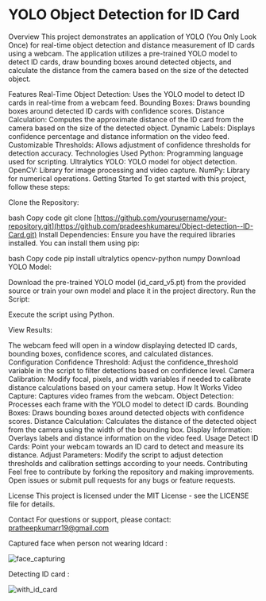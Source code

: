 # YOLO Object Detection for ID Card
Overview
This project demonstrates an application of YOLO (You Only Look Once) for real-time object detection and distance measurement of ID cards using a webcam. The application utilizes a pre-trained YOLO model to detect ID cards, draw bounding boxes around detected objects, and calculate the distance from the camera based on the size of the detected object.

Features
Real-Time Object Detection: Uses the YOLO model to detect ID cards in real-time from a webcam feed.
Bounding Boxes: Draws bounding boxes around detected ID cards with confidence scores.
Distance Calculation: Computes the approximate distance of the ID card from the camera based on the size of the detected object.
Dynamic Labels: Displays confidence percentage and distance information on the video feed.
Customizable Thresholds: Allows adjustment of confidence thresholds for detection accuracy.
Technologies Used
Python: Programming language used for scripting.
Ultralytics YOLO: YOLO model for object detection.
OpenCV: Library for image processing and video capture.
NumPy: Library for numerical operations.
Getting Started
To get started with this project, follow these steps:

Clone the Repository:

bash
Copy code
git clone [https://github.com/yourusername/your-repository.git](https://github.com/pradeeshkumareu/Object-detection--ID-Card.git)
Install Dependencies:
Ensure you have the required libraries installed. You can install them using pip:

bash
Copy code
pip install ultralytics opencv-python numpy
Download YOLO Model:

Download the pre-trained YOLO model (id_card_v5.pt) from the provided source or train your own model and place it in the project directory.
Run the Script:

Execute the script using Python.

View Results:

The webcam feed will open in a window displaying detected ID cards, bounding boxes, confidence scores, and calculated distances.
Configuration
Confidence Threshold: Adjust the confidence_threshold variable in the script to filter detections based on confidence level.
Camera Calibration: Modify focal, pixels, and width variables if needed to calibrate distance calculations based on your camera setup.
How It Works
Video Capture: Captures video frames from the webcam.
Object Detection: Processes each frame with the YOLO model to detect ID cards.
Bounding Boxes: Draws bounding boxes around detected objects with confidence scores.
Distance Calculation: Calculates the distance of the detected object from the camera using the width of the bounding box.
Display Information: Overlays labels and distance information on the video feed.
Usage
Detect ID Cards: Point your webcam towards an ID card to detect and measure its distance.
Adjust Parameters: Modify the script to adjust detection thresholds and calibration settings according to your needs.
Contributing
Feel free to contribute by forking the repository and making improvements. Open issues or submit pull requests for any bugs or feature requests.

License
This project is licensed under the MIT License - see the LICENSE file for details.

Contact
For questions or support, please contact: pratheepkumarr19@gmail.com












Captured face when person not wearing Idcard :


![face_capturing](https://github.com/user-attachments/assets/53d8452a-93cf-454e-913e-ed8d86301ff3)










Detecting ID card :


![with_id_card](https://github.com/user-attachments/assets/3ca65788-4df6-4071-ae1b-71b34df620fc)
